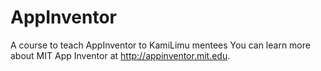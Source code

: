 # AppInventor
A course to teach AppInventor to KamiLimu mentees 
You can learn more about MIT App Inventor at http://appinventor.mit.edu.
